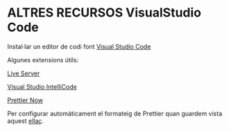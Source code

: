 # ALTRES RECURSOS **VisualStudio Code**

Instal·lar un editor de codi font [Visual Studio Code](https://code.visualstudio.com/download)

Algunes extensions útils: 

[Live Server](https://marketplace.visualstudio.com/items?itemName=ritwickdey.LiveServer) 

[Visual Studio IntelliCode](https://marketplace.visualstudio.com/items?itemName=VisualStudioExptTeam.vscodeintellicode)

[Prettier Now](https://marketplace.visualstudio.com/items?itemName=remimarsal.prettier-now)

Per configurar automàticament el formateig de Prettier quan guardem vista aquest [ellaç](https://scottsauber.com/2017/06/10/prettier-format-on-save-never-worry-about-formatting-javascript-again/).
